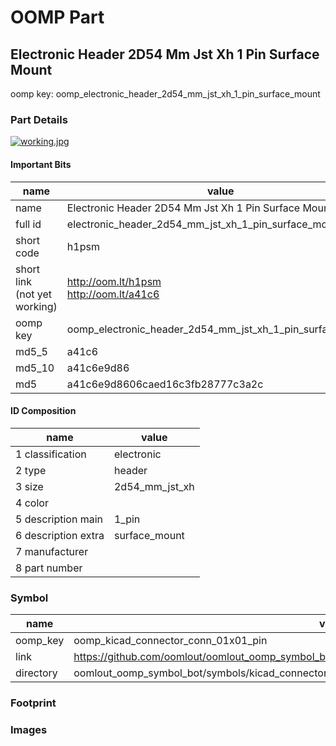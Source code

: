# OOMP Part  
## Electronic Header 2D54 Mm Jst Xh 1 Pin Surface Mount  
  
oomp key: oomp_electronic_header_2d54_mm_jst_xh_1_pin_surface_mount  
  
### Part Details  
  
[![working.jpg](working_600.jpg)](working.jpg)  
  
#### Important Bits  
| name | value | 
| --- | --- | 
| name | Electronic Header 2D54 Mm Jst Xh 1 Pin Surface Mount | 
| full id | electronic_header_2d54_mm_jst_xh_1_pin_surface_mount | 
| short code | h1psm | 
| short link<br>(not yet working) | http://oom.lt/h1psm<br>http://oom.lt/a41c6 | 
| oomp key | oomp_electronic_header_2d54_mm_jst_xh_1_pin_surface_mount | 
| md5_5 | a41c6 | 
| md5_10 | a41c6e9d86 | 
| md5 | a41c6e9d8606caed16c3fb28777c3a2c | 
#### ID Composition  
| name | value | 
| --- | --- | 
| 1 classification | electronic | 
| 2 type | header | 
| 3 size | 2d54_mm_jst_xh | 
| 4 color |  | 
| 5 description main | 1_pin | 
| 6 description extra | surface_mount | 
| 7 manufacturer |  | 
| 8 part number |  | 
### Symbol  
| name | value | 
| --- | --- | 
| oomp_key | oomp_kicad_connector_conn_01x01_pin | 
| link | https://github.com/oomlout/oomlout_oomp_symbol_bot/tree/main/symbols/kicad_connector_conn_01x01_pin | 
| directory | oomlout_oomp_symbol_bot/symbols/kicad_connector_conn_01x01_pin//working/working.kicad_sym | 
### Footprint  
### Images  
